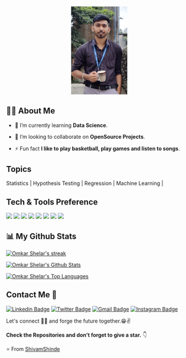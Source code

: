 <p align="center">
  <img src="https://github.com/Omkar0504/Omkar0504/blob/main/WhatsApp%20Image%202022-10-13%20at%208.42.24%20PM.jpeg" width="30%" title="Intro Card" alt="Intro Card">
</p>

 ## 🙋‍♂️ About Me

- 🌱 I’m currently learning **Data Science**.

- 👯 I’m looking to collaborate on **OpenSource Projects**.

- ⚡ Fun fact **I like to play basketball, play games and listen to songs**.
 

## Topics

Statistics | Hypothesis Testing | Regression | Machine Learning |


## Tech & Tools Preference


<img src = "https://img.shields.io/badge/-Python-3776AB?style=flat&logo=Python&logoColor=white">  <img src = "https://img.shields.io/badge/-NumPy-013243?style=flat&logo=NumPy&logoColor=white"> <img src = "https://img.shields.io/badge/-Pandas-150458?style=flat&logo=pandas&logoColor=white"> <img src = "https://img.shields.io/badge/-Matplotlib-FF6666?style=flat&logoColor=white"> <img src = "https://img.shields.io/badge/-Seaborn-5A20CB?style=flat&logoColor=white">   <img src="http://img.shields.io/badge/-Git-F05032?style=flat&logo=git&logoColor=FFFFFF"> <img src="http://img.shields.io/badge/-GitHub-181717?style=flat&logo=GitHub&logoColor=FFFFFF"> <img src="http://img.shields.io/badge/-sklearn-F7931E?style=flat&logo=scikit-learn&logoColor=FFFFFF">



## 📊 My Github Stats

<p align="left">
    <a href="[![GitHub Streak](https://github-readme-streak-stats.herokuapp.com/?user=omkar0504)](https://git.io/streak-stats)">
        <img title="🔥 Get streak stats for your profile at git.io/streak-stats" alt="Omkar Shelar's streak" src="https://github-readme-streak-stats.herokuapp.com/?user=omkar0504&theme=white&hide_border=false&stroke=000000&background=ffffff"/>
    </a>
</p>

<p align="left">
<a href="https://github.com/omkar0504/github-readme-stats"><img alt="Omkar Shelar's Github Stats" src="https://github-readme-stats.vercel.app/api?username=omkar0504&show_icons=true&count_private=true&theme=white&hide_border=false&bg_color=ffffff" /></a>
</p>

<p align="left">
<a href="https://github.com/omkar0504/github-readme-stats"><img alt="Omkar Shelar's Top Languages" src="https://github-readme-stats.vercel.app/api/top-langs/?username=omkar0504&langs_count=8&count_private=true&layout=compact&theme=white&hide_border=false&bg_color=ffffff" /></a>
</p>

<!-- <p align="left">
<a href="https://github.com/omkar0504/github-readme-activity-graph"><img alt="Omkar Shelar's Activity Graph" src="https://activity-graph.herokuapp.com/graph?username=omkar0504&bg_color=0D1117&color=5BCDEC&line=5BCDEC&point=FFFFFF&hide_border=true" /></a>
</p> -->

##  Contact Me :speech_balloon:
[![Linkedin Badge](https://img.shields.io/badge/-shivamds92722-blue?style=flat&logo=Linkedin&logoColor=white&link=https://www.linkedin.com/in/shivamds92722/)](https://www.linkedin.com/in/shivamds92722/)
[![Twitter Badge](https://img.shields.io/badge/-@ShivamS64852411-1ca0f1?style=flat&labelColor=1ca0f1&logo=twitter&logoColor=white&link=https://twitter.com/ShivamS64852411)](https://twitter.com/ShivamS64852411)
[![Gmail Badge](https://img.shields.io/badge/-shivamshinde92722@gmail.com-c14438?style=flat&logo=Gmail&logoColor=white&link=mailto:shivamshinde92722@gmail.com)](mailto:shivamshinde92722@gmail.com) 
[![Instagram Badge](https://img.shields.io/badge/-@me_shivam__-e4405f?style=flat&labelColor=f94877&logo=instagram&logoColor=white&link=https://www.instagram.com/me_shivam__/)](https://www.instagram.com/me_shivam__/)




Let's connect 👨‍💻 and forge the future together.😁✌

**Check the Repositories and don't forget to give a star.** 👇

:star: From [ShivamShinde](https://github.com/shivamshinde123)





